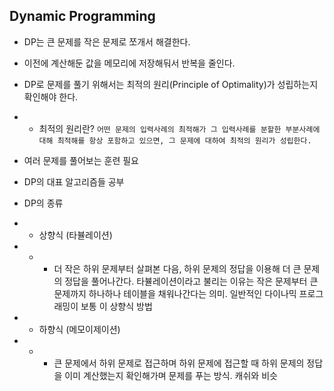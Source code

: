 ## Dynamic Programming

* DP는 큰 문제를 작은 문제로 쪼개서 해결한다.
* 이전에 계산해둔 값을 메모리에 저장해둬서 반복을 줄인다.
* DP로 문제를 풀기 위해서는 최적의 원리(Principle of Optimality)가 성립하는지 확인해야 한다.
* * 최적의 원리란? ```어떤 문제의 입력사례의 최적해가 그 입력사례를 분할한 부분사례에 대해 최적해를 항상 포함하고 있으면, 그 문제에 대하여 최적의 원리가 성립한다.```



* 여러 문제를 풀어보는 훈련 필요
* DP의 대표 알고리즘들 공부

* DP의 종류
* * 상향식 (타뷸레이션)
* * * 더 작은 하위 문제부터 살펴본 다음, 하위 문제의 정답을 이용해 더 큰 문제의 정답을 풀어나간다. 타뷸레이션이라고 불리는 이유는 작은 문제부터 큰 문제까지 하나하나 테이블을 채워나간다는 의미. 일반적인 다이나믹 프로그래밍이 보통 이 상향식 방법
* * 하향식 (메모이제이션)
* * * 큰 문제에서 하위 문제로 접근하며 하위 문제에 접근할 때 하위 문제의 정답을 이미 계산했는지 확인해가며 문제를 푸는 방식. 캐쉬와 비슷

